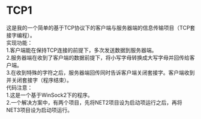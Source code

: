 # TCP1
这是我的一个简单的基于TCP协议下的客户端与服务器端的信息传输项目（TCP套接字编程）。</br>
实现功能：</br>
        1.客户端能在保持TCP连接的前提下，多次发送数据到服务器端。</br>
        2.服务器端在收到了客户端的数据前提下，将小写字母转换成大写字母并回传给客户端。</br>
        3.在收到特殊的字符之后，服务器端回传同时告诉客户端关闭套接字。客户端收到并关闭套接字（程序结束）。</br>
代码注意：</br>
        1.这是一个基于WinSock2下的程序。</br>
        2.一个解决方案中，有两个项目，先将NET2项目设为启动项运行之后，再将NET3项目设为启动项运行。</br>
